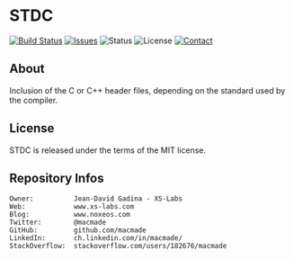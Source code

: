 STDC
====

[![Build Status](https://img.shields.io/travis/macmade/STDC.svg?branch=master&style=flat)](https://travis-ci.org/macmade/STDC)
[![Issues](http://img.shields.io/github/issues/macmade/STDC.svg?style=flat)](https://github.com/macmade/STDC/issues)
![Status](https://img.shields.io/badge/status-active-brightgreen.svg?style=flat)
![License](https://img.shields.io/badge/license-mit-brightgreen.svg?style=flat)
[![Contact](https://img.shields.io/badge/contact-@macmade-blue.svg?style=flat)](https://twitter.com/macmade)

About
-----

Inclusion of the C or C++ header files, depending on the standard used by the compiler.

License
-------

STDC is released under the terms of the MIT license.

Repository Infos
----------------

    Owner:			Jean-David Gadina - XS-Labs
    Web:			www.xs-labs.com
    Blog:			www.noxeos.com
    Twitter:		@macmade
    GitHub:			github.com/macmade
    LinkedIn:		ch.linkedin.com/in/macmade/
    StackOverflow:	stackoverflow.com/users/182676/macmade
